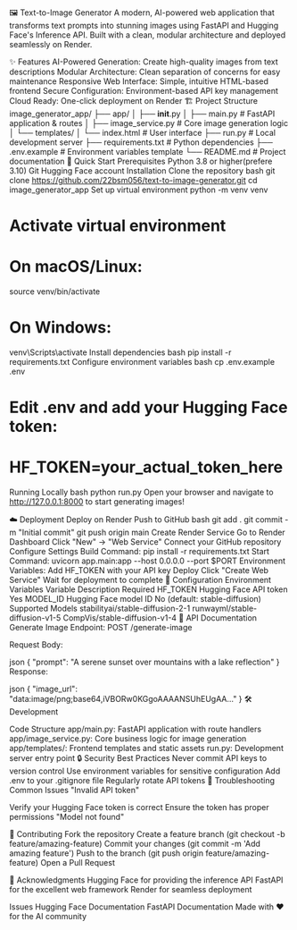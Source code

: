 🖼️ Text-to-Image Generator
A modern, AI-powered web application that transforms text prompts into stunning images using FastAPI and Hugging Face's Inference API. Built with a clean, modular architecture and deployed seamlessly on Render.

✨ Features
AI-Powered Generation: Create high-quality images from text descriptions
Modular Architecture: Clean separation of concerns for easy maintenance
Responsive Web Interface: Simple, intuitive HTML-based frontend
Secure Configuration: Environment-based API key management
Cloud Ready: One-click deployment on Render
🏗️ Project Structure
image_generator_app/
├── app/
│   ├── __init__.py
│   ├── main.py             # FastAPI application & routes
│   ├── image_service.py    # Core image generation logic
│   └── templates/
│       └── index.html      # User interface
├── run.py                  # Local development server
├── requirements.txt        # Python dependencies
├── .env.example           # Environment variables template
└── README.md              # Project documentation
🚀 Quick Start
Prerequisites
Python 3.8 or higher(prefere 3.10)
Git
Hugging Face account
Installation
Clone the repository
bash
git clone https://github.com/22bsm056/text-to-image-generator.git
cd image_generator_app
Set up virtual environment
python -m venv venv

# Activate virtual environment
# On macOS/Linux:
source venv/bin/activate
# On Windows:
venv\Scripts\activate
Install dependencies
bash
pip install -r requirements.txt
Configure environment variables
bash
cp .env.example .env
# Edit .env and add your Hugging Face token:
# HF_TOKEN=your_actual_token_here
Running Locally
bash
python run.py
Open your browser and navigate to http://127.0.0.1:8000 to start generating images!

☁️ Deployment
Deploy on Render
Push to GitHub
bash
git add .
git commit -m "Initial commit"
git push origin main
Create Render Service
Go to Render Dashboard
Click "New" → "Web Service"
Connect your GitHub repository
Configure Settings
Build Command: pip install -r requirements.txt
Start Command: uvicorn app.main:app --host 0.0.0.0 --port $PORT
Environment Variables: Add HF_TOKEN with your API key
Deploy
Click "Create Web Service"
Wait for deployment to complete
🔧 Configuration
Environment Variables
Variable	Description	Required
HF_TOKEN	Hugging Face API token	Yes
MODEL_ID	Hugging Face model ID	No (default: stable-diffusion)
Supported Models
stabilityai/stable-diffusion-2-1
runwayml/stable-diffusion-v1-5
CompVis/stable-diffusion-v1-4
📖 API Documentation
Generate Image
Endpoint: POST /generate-image

Request Body:

json
{
  "prompt": "A serene sunset over mountains with a lake reflection"
}
Response:

json
{
  "image_url": "data:image/png;base64,iVBORw0KGgoAAAANSUhEUgAA..."
}
🛠️ Development

Code Structure
app/main.py: FastAPI application with route handlers
app/image_service.py: Core business logic for image generation
app/templates/: Frontend templates and static assets
run.py: Development server entry point
🔒 Security Best Practices
Never commit API keys to version control
Use environment variables for sensitive configuration
Add .env to your .gitignore file
Regularly rotate API tokens
🐛 Troubleshooting
Common Issues
"Invalid API token"

Verify your Hugging Face token is correct
Ensure the token has proper permissions
"Model not found"


🤝 Contributing
Fork the repository
Create a feature branch (git checkout -b feature/amazing-feature)
Commit your changes (git commit -m 'Add amazing feature')
Push to the branch (git push origin feature/amazing-feature)
Open a Pull Request

🙏 Acknowledgments
Hugging Face for providing the inference API
FastAPI for the excellent web framework
Render for seamless deployment

Issues
Hugging Face Documentation
FastAPI Documentation
Made with ❤️ for the AI community

